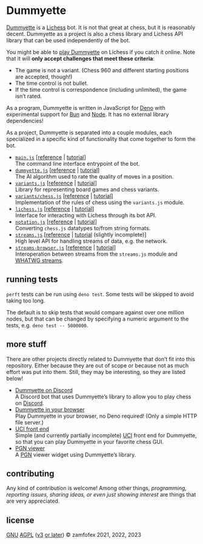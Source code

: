 Dummyette
===

[Dummyette]: <https://lichess.org/@/Dummyette>
[play Dummyette]: <https://lichess.org/?user=Dummyette#friend>
[Lichess]: <https://lichess.org>
[Deno]: <https://deno.land>
[Bun]: <https://bun.sh>
[Node]: <https://nodejs.org>

[Dummyette] is a [Lichess] bot. It is not that great at chess, but it is reasonably decent. Dummyette as a project is also a chess library and Lichess API library that can be used independently of the bot.

You might be able to [play Dummyette] on Lichess if you catch it online. Note that it will **only accept challenges that meet these criteria**:

- The game is not a variant. (Chess 960 and different starting positions are accepted, though!)
- The time control is not bullet.
- If the time control is correspondence (including unlimited), the game isn’t rated.

As a program, Dummyette is written in JavaScript for [Deno] with experimental support for [Bun] and [Node]. It has no external library dependencies!

As a project, Dummyette is separated into a couple modules, each specialized in a specific kind of functionality that come together to form the bot.

- [`main.js`](main.js) [[reference](documentation/main.md) | [tutorial](examples/main.md)] <br>
  The command line interface entrypoint of the bot.
- [`dummyette.js`](dummyette.js) [[reference](documentation/dummyette.md) | [tutorial](examples/dummyette.md)] <br>
  The AI algorithm used to rate the quality of moves in a position.
- [`variants.js`](variants.js) [[reference](documentation/variants.md) | [tutorial](examples/variants.md)] <br>
  Library for representing board games and chess variants.
- [`variants/chess.js`](variants/chess.js) [[reference](documentation/variants/chess.md) | [tutorial](examples/variants/chess.md)] <br>
  Implementation of the rules of chess using the `variants.js` module.
- [`lichess.js`](lichess.js) [[reference](documentation/lichess.md) | [tutorial](examples/lichess.md)] <br>
  Interface for interacting with Lichess through its bot API.
- [`notation.js`](notation.js) [[reference](documentation/notation.md) | [tutorial](examples/notation.md)] <br>
  Converting `chess.js` datatypes to/from string formats.
- [`streams.js`](streams.js) [[reference](documentation/streams.md) | [tutorial](examples/streams.md) (slightly incomplete)] <br>
  High level API for handling streams of data, e.g. the network.
- [`streams-browser.js`](streams-browser.js) [[reference](documentation/streams-browser.md) | [tutorial](examples/streams-browser.md)] <br>
  Interoperation between streams from the `streams.js` module and [WHATWG streams](https://streams.spec.whatwg.org).

running tests
---

`perft` tests can be run using `deno test`. Some tests will be skipped to avoid taking too long.

The default is to skip tests that would compare against over one million nodes, but that can be changed by specifying a numeric argument to the tests, e.g. `deno test -- 5000000`.

more stuff
---

There are other projects directly related to Dummyette that don’t fit into this repository. Either because they are out of scope or because not as much effort was put into them. Still, they may be interesting, so they are listed below!

- [Dummyette on Discord](https://gist.github.com/zamfofex/b9dc6375b3f4eb3798a536841ea7354d) <br>
  A Discord bot that uses Dummyette’s library to allow you to play chess on [Discord].
- [Dummyette in your browser](https://gist.github.com/zamfofex/d478de89883e1629ce21de5367b9bfdd) <br>
  Play Dummyette in your browser, no Deno required! (Only a simple HTTP file server.)
- [UCI front end](https://gist.github.com/zamfofex/078a2bae37dbb60440093db30f816a63) <br>
  Simple (and currently partially incomplete) [UCI] front end for Dummyette, so that you can play Dummyette in your favorite chess GUI.
- [PGN viewer](https://gist.github.com/zamfofex/6f157c522b1ea1cab39b6818a8b8a628) <br>
  A [PGN] viewer widget using Dummyette’s library.

[Discord]: <https://discord.com>
[UCI]: <https://www.chessprogramming.org/UCI>
[PGN]: <https://www.chessprogramming.org/Portable_Game_Notation>

contributing
---

Any kind of contribution is welcome! Among other things, *programming, reporting issues, sharing ideas, or even just showing interest* are things that are very appreciated.

license
---

[GNU][GPL] [AGPL] ([v3][AGPLv3] [or later][GPLv3+]) © zamfofex 2021, 2022, 2023

[GPL]: <https://www.gnu.org/licenses/>
[AGPL]: <https://www.gnu.org/licenses/why-affero-gpl.html>
[AGPLv3]: <https://www.gnu.org/licenses/agpl-3.0>
[GPLv3+]: <https://www.gnu.org/licenses/gpl-faq.html#VersionThreeOrLater>
